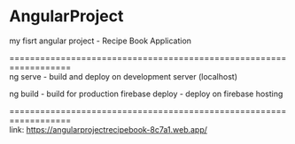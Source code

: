 # AngularProject
my fisrt angular project - 
Recipe Book Application

================================================================== <br/>
ng serve - build and deploy on development server (localhost)

ng build - build for production
firebase deploy - deploy on firebase hosting

================================================================== <br/>
link:
https://angularprojectrecipebook-8c7a1.web.app/

